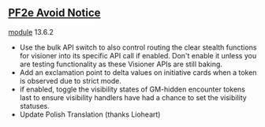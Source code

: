 ## [PF2e Avoid Notice](<https://github.com/Eligarf/avoid-notice>)

[module](<https://foundryvtt.com/packages/pf2e-avoid-notice>) 13.6.2

- Use the bulk API switch to also control routing the clear stealth functions for visioner into its specific API call if enabled. Don't enable it unless you are testing functionality as these Visioner APIs are still baking.
- Add an exclamation point to delta values on initiative cards when a token is observed due to strict mode.
- if enabled, toggle the visibility states of GM-hidden encounter tokens last to ensure visibility handlers have had a chance to set the visibility statuses.
- Update Polish Translation (thanks Lioheart)
